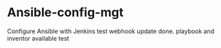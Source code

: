 # Ansible-config-mgt
Configure Ansible with Jenkins
test webhook
update done. playbook and inventor available
test 
